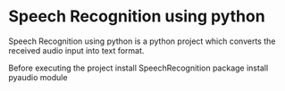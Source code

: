 # Speech Recognition using python
Speech Recognition using python is a python project which converts the received audio input into text format.

Before executing the project 
install SpeechRecognition package
install pyaudio module
